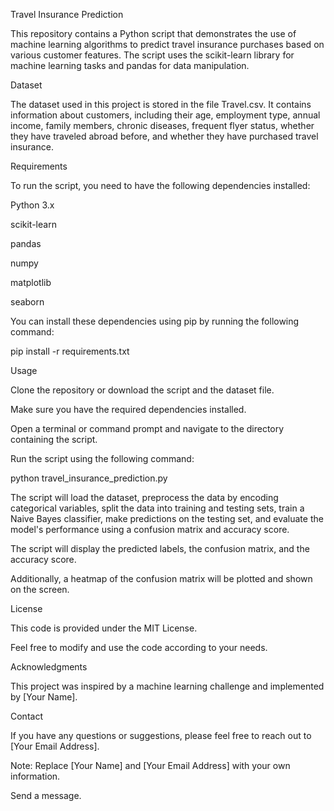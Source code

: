 Travel Insurance Prediction

This repository contains a Python script that demonstrates the use of machine learning algorithms to predict travel insurance purchases based on various customer features. The script uses the scikit-learn library for machine learning tasks and pandas for data manipulation.

Dataset

The dataset used in this project is stored in the file Travel.csv. It contains information about customers, including their age, employment type, annual income, family members, chronic diseases, frequent flyer status, whether they have traveled abroad before, and whether they have purchased travel insurance.

Requirements

To run the script, you need to have the following dependencies installed:

Python 3.x

scikit-learn

pandas

numpy

matplotlib

seaborn

You can install these dependencies using pip by running the following command:


pip install -r requirements.txt

Usage

Clone the repository or download the script and the dataset file.

Make sure you have the required dependencies installed.

Open a terminal or command prompt and navigate to the directory containing the script.

Run the script using the following command:



python travel_insurance_prediction.py

The script will load the dataset, preprocess the data by encoding categorical variables, split the data into training and testing sets, train a Naive Bayes classifier, make predictions on the testing set, and evaluate the model's performance using a confusion matrix and accuracy score.

The script will display the predicted labels, the confusion matrix, and the accuracy score.

Additionally, a heatmap of the confusion matrix will be plotted and shown on the screen.

License

This code is provided under the MIT License.

Feel free to modify and use the code according to your needs.

Acknowledgments

This project was inspired by a machine learning challenge and implemented by [Your Name].

Contact

If you have any questions or suggestions, please feel free to reach out to [Your Email Address].

Note: Replace [Your Name] and [Your Email Address] with your own information.

Send a message.
